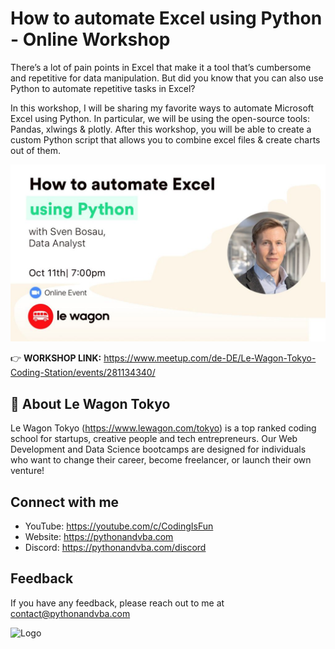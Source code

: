 
# How to automate Excel using Python - Online Workshop

There’s a lot of pain points in Excel that make it a tool that’s cumbersome and repetitive for data manipulation. But did you know that you can also use Python to automate repetitive tasks in Excel?

In this workshop, I will be sharing my favorite ways to automate Microsoft Excel using Python. In particular, we will be using the open-source tools: Pandas, xlwings & plotly. After this workshop, you will be able to create a custom Python script that allows you to combine excel files & create charts out of them.

![Workshop](https://github.com/Sven-Bo/automate-excel-workshop/blob/master/0-Images/meetup.jpeg?raw=true)

👉 **WORKSHOP LINK:** https://www.meetup.com/de-DE/Le-Wagon-Tokyo-Coding-Station/events/281134340/

## 🚀 About Le Wagon Tokyo

Le Wagon Tokyo (https://www.lewagon.com/tokyo) is a top ranked coding school for startups, creative people and tech entrepreneurs.
Our Web Development and Data Science bootcamps are designed for individuals who want to change their career, become freelancer, or launch their own venture!

## Connect with me

- YouTube: https://youtube.com/c/CodingIsFun
- Website: https://pythonandvba.com
- Discord: https://pythonandvba.com/discord


## Feedback

If you have any feedback, please reach out to me at contact@pythonandvba.com


![Logo](https://content.screencast.com/users/jubbel3/folders/Snagit/media/c42ea34b-4057-4754-96b0-e8e05c866afb/08.18.2021-19.56.png)

